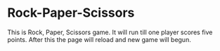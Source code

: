 # Rock-Paper-Scissors
This is Rock, Paper, Scissors game. It will run till one player scores five points. After this the page will reload and new game will begun.